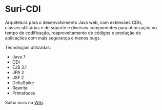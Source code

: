 Suri-CDI
========

Arquitetura para o desenvolvimento Java web, com extensões CDIs, classes utilitárias e de suporte e diversos componentes para otimização no tempo de codificação, reaproveitamento de códigos e produção de aplicações com mais segurança e menos bugs.

Tecnologias utilizadas:
* Java 7
* CDI
* EJB 3.1
* JPA 2
* JSF 2
* DeltaSpike
* Rewrite
* Primefaces

Saiba mais na [Wiki](https://github.com/Surittec/suri-cdi/wiki).